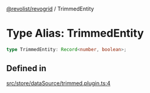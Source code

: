 [@revolist/revogrid](README.md) / TrimmedEntity

# Type Alias: TrimmedEntity

```ts
type TrimmedEntity: Record<number, boolean>;
```

## Defined in

[src/store/dataSource/trimmed.plugin.ts:4](https://github.com/revolist/revogrid/blob/60f69439a769536c61ed98c75e87e11124ee6c9c/src/store/dataSource/trimmed.plugin.ts#L4)
